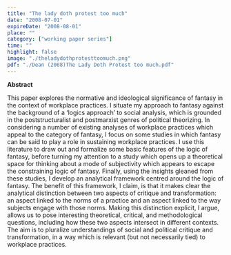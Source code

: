 ```yaml
---
title: "The lady doth protest too much"
date: "2008-07-01"
expireDate: "2008-08-01"
place: ""
category: ["working paper series"]
time: ""
highlight: false
image: "./theladydothprotesttoomuch.png"
pdf: "./Dean (2008)The Lady Doth Protest too much.pdf"
---
```


**Abstract**

This paper explores the normative and ideological significance of fantasy in the context of workplace practices. I situate my approach to fantasy against the background of a ‘logics approach’ to social analysis, which is grounded in the poststructuralist and postmarxist genres of political theorizing. In considering a number of existing analyses of workplace practices which appeal to the category of fantasy, I focus on some studies in which fantasy can be said to play a role in sustaining workplace practices. I use this literature to draw out and formalize some basic features of the logic of fantasy, before turning my attention to a study which opens up a theoretical space for thinking about a mode of subjectivity which appears to escape the constraining logic of fantasy. Finally, using the insights gleaned from these studies, I develop an analytical framework centred around the logic of fantasy. The benefit of this framework, I claim, is that it makes clear the analytical distinction between two aspects of critique and transformation: an aspect linked to the norms of a practice and an aspect linked to the way subjects engage with those norms. Making this distinction explicit, I argue, allows us to pose interesting theoretical, critical, and methodological questions, including how these two aspects intersect in different contexts. The aim is to pluralize understandings of social and political critique and transformation, in a way which is relevant (but not necessarily tied) to workplace practices.